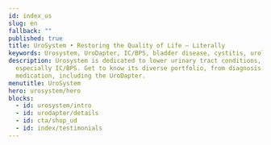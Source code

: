 ```yaml
---
id: index_us
slug: en
fallback: ""
published: true
title: UroSystem • Restoring the Quality of Life – Literally
keywords: Urosystem, UroDapter, IC/BPS, bladder disease, cystitis, urological
description: Urosystem is dedicated to lower urinary tract conditions,
  especially IC/BPS. Get to know its diverse portfolio, from diagnosis to
  medication, including the UroDapter.
menutitle: UroSystem
hero: urosystem/hero
blocks:
  - id: urosystem/intro
  - id: urodapter/details
  - id: cta/shop_ud
  - id: index/testimonials
---
```

